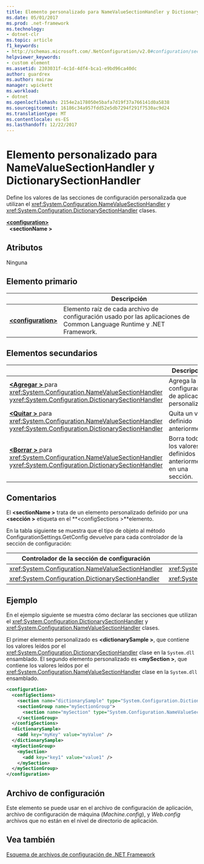 ```yaml
---
title: Elemento personalizado para NameValueSectionHandler y DictionarySectionHandler
ms.date: 05/01/2017
ms.prod: .net-framework
ms.technology:
- dotnet-clr
ms.topic: article
f1_keywords:
- http://schemas.microsoft.com/.NetConfiguration/v2.0#configuration/sectionName
helpviewer_keywords:
- custom element
ms.assetid: 2303031f-4c1d-4df4-bca1-e9bd96ca40dc
author: guardrex
ms.author: mairaw
manager: wpickett
ms.workload:
- dotnet
ms.openlocfilehash: 2154e2a178050e5bafa7d19f37a766141d0a5838
ms.sourcegitcommit: 16186c34a957fdd52e5db7294f291f7530ac9d24
ms.translationtype: MT
ms.contentlocale: es-ES
ms.lasthandoff: 12/22/2017
---
```

# <a name="custom-element-for-namevaluesectionhandler-and-dictionarysectionhandler"></a>Elemento personalizado para NameValueSectionHandler y DictionarySectionHandler

Define los valores de las secciones de configuración personalizada que utilizan el <xref:System.Configuration.NameValueSectionHandler> y <xref:System.Configuration.DictionarySectionHandler> clases.

[**\<configuration>**](~/docs/framework/configure-apps/file-schema/configuration-element.md)   
&nbsp;&nbsp;**\<sectionName >**

## <a name="attributes"></a>Atributos

Ninguna

## <a name="parent-element"></a>Elemento primario

|     | Descripción |
| --- | ----------- |
| [**\<configuration>**](~/docs/framework/configure-apps/file-schema/configuration-element.md) | Elemento raíz de cada archivo de configuración usado por las aplicaciones de Common Language Runtime y .NET Framework. |

## <a name="child-elements"></a>Elementos secundarios

|     | Descripción |
| --- | ----------- |
| [**\<Agregar >** ](~/docs/framework/configure-apps/file-schema/add-element-for-custom-2.md) para <xref:System.Configuration.NameValueSectionHandler> y<xref:System.Configuration.DictionarySectionHandler>  | Agrega la configuración de aplicación personalizada. |
| [**\<Quitar >** ](~/docs/framework/configure-apps/file-schema/remove-element-for-custom-2.md) para <xref:System.Configuration.NameValueSectionHandler> y<xref:System.Configuration.DictionarySectionHandler> |    Quita un valor definido anteriormente. |
| [**\<Borrar >** ](~/docs/framework/configure-apps/file-schema/clear-element-for-custom-2.md) para <xref:System.Configuration.NameValueSectionHandler> y<xref:System.Configuration.DictionarySectionHandler> | Borra todos los valores definidos anteriormente en una sección. |

## <a name="remarks"></a>Comentarios

El  **\<sectionName >** trata de un elemento personalizado definido por una  **\<sección >** etiqueta en el  **\<configSections >**elemento.

En la tabla siguiente se muestra que el tipo de objeto al método ConfigurationSettings.GetConfig devuelve para cada controlador de la sección de configuración:

| Controlador de la sección de configuración                        | Tipo devuelto                                                |
| ---------------------------------------------------- | ---------------------------------------------------------- |
| <xref:System.Configuration.NameValueSectionHandler>  | <xref:System.Collections.Specialized.NameValueCollection>  |
| <xref:System.Configuration.DictionarySectionHandler> | <xref:System.Collections.IDictionary>                      |

## <a name="example"></a>Ejemplo

En el ejemplo siguiente se muestra cómo declarar las secciones que utilizan el <xref:System.Configuration.DictionarySectionHandler> y <xref:System.Configuration.NameValueSectionHandler> clases. 

El primer elemento personalizado es  **\<dictionarySample >**, que contiene los valores leídos por el <xref:System.Configuration.DictionarySectionHandler> clase en la `System.dll` ensamblado. El segundo elemento personalizado es  **\<mySection >**, que contiene los valores leídos por el <xref:System.Configuration.NameValueSectionHandler> clase en la `System.dll` ensamblado.

```xml
<configuration>
  <configSections>
    <section name="dictionarySample" type="System.Configuration.DictionarySectionHandler,System" />
    <sectionGroup name="mySectionGroup">
      <section name="mySection" type="System.Configuration.NameValueSectionHandler,System" />
    </sectionGroup>
  </configSections>
  <dictionarySample>
    <add key="myKey" value="myValue" />
  </dictionarySample>
  <mySectionGroup>
    <mySection>
      <add key="key1" value="value1" />
    </mySection>
  </mySectionGroup>
</configuration>
```

## <a name="configuration-file"></a>Archivo de configuración

Este elemento se puede usar en el archivo de configuración de aplicación, archivo de configuración de máquina (*Machine.config*), y *Web.config* archivos que no están en el nivel de directorio de aplicación.

## <a name="see-also"></a>Vea también

[Esquema de archivos de configuración de .NET Framework](~/docs/framework/configure-apps/file-schema/index.md)
